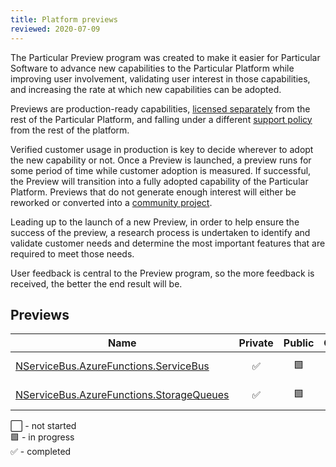 ```yaml
---
title: Platform previews
reviewed: 2020-07-09
---
```


The Particular Preview program was created to make it easier for Particular Software to advance new capabilities to the Particular Platform while improving user involvement, validating user interest in those capabilities, and increasing the rate at which new capabilities can be adopted.

Previews are production-ready capabilities, [licensed separately](https://particular.net/eula/previews) from the rest of the Particular Platform, and falling under a different [support policy](support-policy.md) from the rest of the platform.

Verified customer usage in production is key to decide wherever to adopt the new capability or not. Once a Preview is launched, a preview runs for some period of time while customer adoption is measured. If successful, the Preview will transition into a fully adopted capability of the Particular Platform. Previews that do not generate enough interest will either be reworked or converted into a [community project](support-policy.md).

Leading up to the launch of a new Preview, in order to help ensure the success of the preview, a research process is undertaken to identify and validate customer needs and determine the most important features that are required to meet those needs.

User feedback is central to the Preview program, so the more feedback is received, the better the end result will be. 

## Previews

| Name                       | Private | Public | Outcome    | Notes  |
|----------------------------|:-------:|:------:|:----------:|--------|
| [NServiceBus.AzureFunctions.ServiceBus](/previews/azure-functions-service-bus.md)| :white_check_mark: | :green_square: | :white_large_square: | [Forum discussion](https://discuss.particular.net/t/nservicebus-azurefunctions-servicebus-public-preview/1910) |
| [NServiceBus.AzureFunctions.StorageQueues](/previews/azure-functions-storage-queues.md)| :white_check_mark: | :green_square: | :white_large_square: | [Forum discussion](https://discuss.particular.net/t/nservicebus-azurefunctions-storagequeues-public-preview/1911) |

:white_large_square: - not started<br>
:green_square: - in progress<br>
:white_check_mark: - completed<br>
